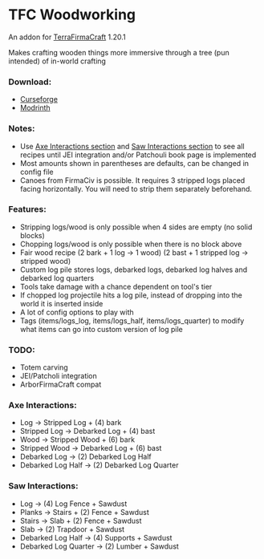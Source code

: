 # TFC Woodworking

An addon for [TerraFirmaCraft](https://github.com/TerraFirmaCraft/TerraFirmaCraft/tree/1.20.x) 1.20.1

Makes crafting wooden things more immersive through a tree (pun intended) of in-world crafting

### Download:
- [Curseforge](https://www.curseforge.com/minecraft/mc-mods/tfc-woodworking)
- [Modrinth](https://modrinth.com/mod/tfc-woodworking)

### Notes:
- Use [Axe Interactions section](#axe-interactions) and [Saw Interactions section](#saw-interactions) to see all recipes until JEI integration and/or Patchouli book page is implemented
- Most amounts shown in parentheses are defaults, can be changed in config file
- Canoes from FirmaCiv is possible. It requires 3 stripped logs placed facing horizontally. You will need to strip them separately beforehand.

### Features:
- Stripping logs/wood is only possible when 4 sides are empty (no solid blocks)
- Chopping logs/wood is only possible when there is no block above
- Fair wood recipe (2 bark + 1 log -> 1 wood) (2 bast + 1 stripped log -> stripped wood)
- Custom log pile stores logs, debarked logs, debarked log halves and debarked log quarters
- Tools take damage with a chance dependent on tool's tier
- If chopped log projectile hits a log pile, instead of dropping into the world it is inserted inside
- A lot of config options to play with
- Tags (items/logs_log, items/logs_half, items/logs_quarter) to modify what items can go into custom version of log pile

### TODO:
- Totem carving
- JEI/Patcholi integration
- ArborFirmaCraft compat

### Axe Interactions:
- Log -> Stripped Log + (4) bark
- Stripped Log -> Debarked Log + (4) bast
- Wood -> Stripped Wood + (6) bark
- Stripped Wood -> Debarked Log + (6) bast
- Debarked Log -> (2) Debarked Log Half
- Debarked Log Half -> (2) Debarked Log Quarter

### Saw Interactions:
- Log -> (4) Log Fence + Sawdust
- Planks -> Stairs + (2) Fence + Sawdust
- Stairs -> Slab + (2) Fence + Sawdust
- Slab -> (2) Trapdoor + Sawdust
- Debarked Log Half -> (4) Supports + Sawdust
- Debarked Log Quarter -> (2) Lumber + Sawdust
